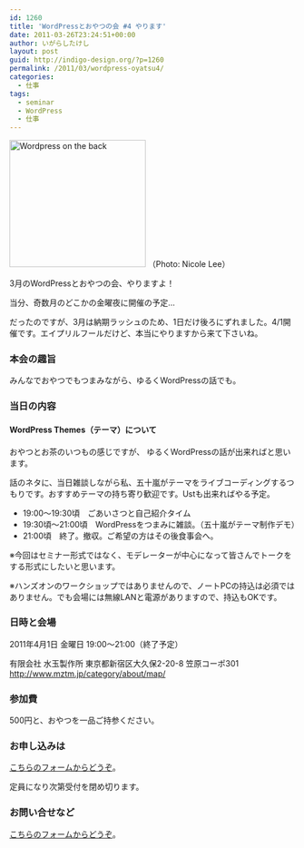 ```yaml
---
id: 1260
title: 'WordPressとおやつの会 #4 やります'
date: 2011-03-26T23:24:51+00:00
author: いがらしたけし
layout: post
guid: http://indigo-design.org/?p=1260
permalink: /2011/03/wordpress-oyatsu4/
categories:
  - 仕事
tags:
  - seminar
  - WordPress
  - 仕事
---
```

<a href="http://www.flickr.com/photos/nicolelee/3778156/" title="Wordpress on the back by Nicole Lee, on Flickr"><img src="http://farm1.static.flickr.com/2/3778156_3a0d5068d0_m.jpg" width="240" height="224" alt="Wordpress on the back" /></a>
（Photo: Nicole Lee）

3月のWordPressとおやつの会、やりますよ！ 

当分、奇数月のどこかの金曜夜に開催の予定… 

だったのですが、3月は納期ラッシュのため、1日だけ後ろにずれました。4/1開催です。エイプリルフールだけど、本当にやりますから来て下さいね。 

<h3>本会の趣旨</h3>

みんなでおやつでもつまみながら、ゆるくWordPressの話でも。 

<h3>当日の内容</h3>

<h4>WordPress Themes（テーマ）について</h4> 

おやつとお茶のいつもの感じですが、 ゆるくWordPressの話が出来ればと思います。

話のネタに、当日雑談しながら私、五十嵐がテーマをライブコーディングするつもりです。おすすめテーマの持ち寄り歓迎です。Ustも出来ればやる予定。 
<!--more-->
<ul>
	<li>19:00～19:30頃　ごあいさつと自己紹介タイム</li>
	<li>19:30頃～21:00頃　WordPressをつまみに雑談。（五十嵐がテーマ制作デモ）</li>
	<li>21:00頃　終了。撤収。ご希望の方はその後食事会へ。</li>
</ul>

※今回はセミナー形式ではなく、モデレーターが中心になって皆さんでトークをする形式にしたいと思います。 

※ハンズオンのワークショップではありませんので、ノートPCの持込は必須ではありません。でも会場には無線LANと電源がありますので、持込もOKです。 

<h3>日時と会場</h3>

2011年4月1日 金曜日 19:00～21:00（終了予定） 

有限会社 水玉製作所
東京都新宿区大久保2-20-8 笠原コーポ301 
<a href="http://www.mztm.jp/category/about/map/">http://www.mztm.jp/category/about/map/ </a>

<h3>参加費</h3> 

500円と、おやつを一品ご持参ください。 

<h3>お申し込みは</h3>

<a href="https://spreadsheets.google.com/viewform?formkey=dEZVVjQ1T1k3eThGU19fUWRaS0ZDSlE6MA#gid=0">こちらのフォームからどうぞ</a>。 

定員になり次第受付を閉め切ります。

<h3>お問い合せなど</h3> 

<a href="https://indigo-design.org/about-the-author/#contact">こちらのフォームからどうぞ</a>。 


